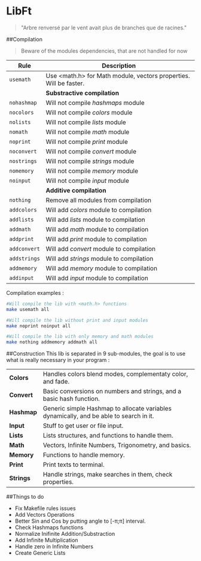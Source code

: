 LibFt
=====
> "Arbre renversé par le vent avait plus de branches que de racines."

##Compilation
>Beware of the modules dependencies, that are not handled for now

|Rule|Description|
|----|-----------|
|`usemath`|Use <math.h> for Math module, vectors properties. Will be faster.|
||**Substractive compilation**|
|`nohashmap`|Will not compile *hashmaps* module|
|`nocolors`|Will not compile *colors* module|
|`nolists`|Will not compile *lists* module|
|`nomath`|Will not compile *math* module|
|`noprint`|Will not compile *print* module|
|`noconvert`|Will not compile *convert* module|
|`nostrings`|Will not compile *strings* module|
|`nomemory`|Will not compile *memory* module|
|`noinput`|Will not compile *input* module|
||**Additive compilation**|
|`nothing`|Remove all modules from compilation|
|`addcolors`|Will add *colors* module to compilation|
|`addlists`|Will add *lists* module to compilation|
|`addmath`|Will add *math* module to compilation|
|`addprint`|Will add *print* module to compilation|
|`addconvert`|Will add *convert* module to compilation|
|`addstrings`|Will add *strings* module to compilation|
|`addmemory`|Will add *memory* module to compilation|
|`addinput`|Will add *input* module to compilation|


Compilation examples :
```sh
#Will compile the lib with <math.h> functions
make usemath all
```
```sh
#Will compile the lib without print and input modules
make noprint noinput all
```
```sh
#Will compile the lib with only memory and math modules
make nothing addmemory addmath all
```

##Construction
This lib is separated in 9 sub-modules, the goal is to use what is really necessary in your program :

|||
|---|---|
|**Colors**|Handles colors blend modes, complementaty color, and fade.|
|**Convert**|Basic conversions on numbers and strings, and a basic hash function.|
|**Hashmap**|Generic simple Hashmap to allocate variables dynamically, and be able to search in it.|
|**Input**|Stuff to get user or file input.|
|**Lists**|Lists structures, and functions to handle them.|
|**Math**|Vectors, Infinite Numbers, Trigonometry, and basics.|
|**Memory**|Functions to handle memory.|
|**Print**|Print texts to terminal.|
|**Strings**|Handle strings, make searches in them, check properties.|

##Things to do
* Fix Makefile rules issues
* Add Vectors Operations
* Better Sin and Cos by putting angle to [-π;π] interval.
* Check Hashmaps functions
* Normalize Inifinite Addition/Substraction
* Add Infinite Multiplication
* Handle zero in Infinite Numbers
* Create Generic Lists
